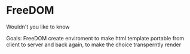 FreeDOM
=======

Wouldn't you like to know

Goals:
FreeDOM create enviroment to make html template portable from client to server and back again, to make the choice transperntly render 
